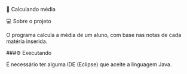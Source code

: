  🚀 Calculando média

💻 Sobre o projeto

O programa calcula a média de um aluno, com base nas notas de cada matéria inserida.

###⚙️ Executando

É necessário ter alguma IDE (Eclipse) que aceite a linguagem Java.



